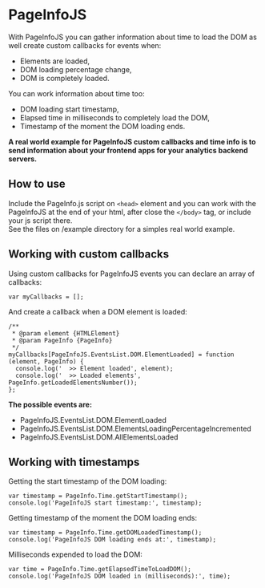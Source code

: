 # PageInfoJS

With PageInfoJS you can gather information about time to load the DOM as well create custom callbacks for events
when:

- Elements are loaded, 
- DOM loading percentage change,
- DOM is completely loaded.

You can work information about time too:

- DOM loading start timestamp,
- Elapsed time in milliseconds to completely load the DOM,
- Timestamp of the moment the DOM loading ends.

**A real world example for PageInfoJS custom callbacks and time info is to send information about your frontend apps for your analytics backend servers.**

## How to use

Include the PageInfo.js script on `<head>` element and you can work with the PageInfoJS at the end of your html, after
close the `</body>` tag, or include your js script there.  
See the files on /example directory for a simples real world example.

## Working with custom callbacks

Using custom callbacks for PageInfoJS events you can declare an array of callbacks:
```JS
var myCallbacks = [];
```

And create a callback when a DOM element is loaded:
```JS
/**  
 * @param element {HTMLElement}  
 * @param PageInfo {PageInfo}  
 */
myCallbacks[PageInfoJS.EventsList.DOM.ElementLoaded] = function (element, PageInfo) {  
  console.log('  >> Element loaded', element);  
  console.log('  >> Loaded elements', PageInfo.getLoadedElementsNumber());  
};
```

**The possible events are:**
- PageInfoJS.EventsList.DOM.ElementLoaded
- PageInfoJS.EventsList.DOM.ElementsLoadingPercentageIncremented
- PageInfoJS.EventsList.DOM.AllElementsLoaded

## Working with timestamps

Getting the start timestamp of the DOM loading:

```JS
var timestamp = PageInfo.Time.getStartTimestamp();  
console.log('PageInfoJS start timestamp:', timestamp);
```

Getting timestamp of the moment the DOM loading ends:
```JS
var timestamp = PageInfo.Time.getDOMLoadedTimestamp();  
console.log('PageInfoJS DOM loading ends at:', timestamp);
```

Milliseconds expended to load the DOM:
```JS
var time = PageInfo.Time.getElapsedTimeToLoadDOM();  
console.log('PageInfoJS DOM loaded in (milliseconds):', time);
```